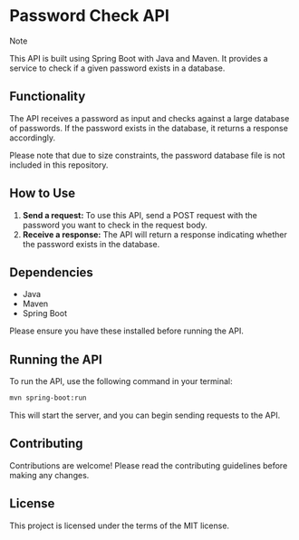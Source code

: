 # Password Check API

> [!NOTE]
> This API is built using Spring Boot with Java and Maven. It provides a service to check if a given password exists in a database.

## Functionality
The API receives a password as input and checks against a large database of passwords. If the password exists in the database, it returns a response accordingly.

Please note that due to size constraints, the password database file is not included in this repository.

## How to Use
1. **Send a request:** To use this API, send a POST request with the password you want to check in the request body.
2. **Receive a response:** The API will return a response indicating whether the password exists in the database.

## Dependencies
- Java
- Maven
- Spring Boot

Please ensure you have these installed before running the API.

## Running the API
To run the API, use the following command in your terminal:

```bash
mvn spring-boot:run
```

This will start the server, and you can begin sending requests to the API.

## Contributing
Contributions are welcome! Please read the contributing guidelines before making any changes.

## License
This project is licensed under the terms of the MIT license.
